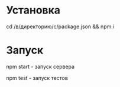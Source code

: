 # Установка

cd /в/директорию/с/package.json && npm i

# Запуск

npm start - запуск сервера

npm test - запуск тестов
